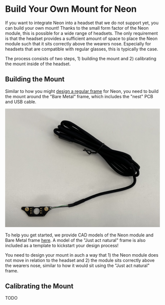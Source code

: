 # Build Your Own Mount for Neon
If you want to integrate Neon into a headset that we do not support yet, you can build your own mount! Thanks to the small form factor of the Neon module, this is possible for a wide range of headsets. The only requirement is that the headset provides a sufficient amount of space to place the Neon module such that it sits correctly above the wearers nose. Especially for headsets that are  compatible with regular glasses, this is typically the case.

The process consists of two steps, 1) building the mount and 2) calibrating the mount inside of the headset.


## Building the Mount
Similar to how you might [design a regular frame](/hardware/make-your-own-frame/) for Neon, you need to build the mount around the "Bare Metal" frame, which includes the "nest" PCB and USB cable. 

![Bare Metal Frame](./bare_metal.jpg)

To help you get started, we provide CAD models of the Neon module and Bare Metal frame [here](https://github.com/pupil-labs/neon-geometry). A model of the "Just act natural" frame is also included as a template to kickstart your design process!

You need to design your mount in auch a way that 1) the Neon module does not move in relation to the headset and 2) the module sits correctly above the wearers nose, similar to how it would sit using the "Just act natural" frame.

## Calibrating the Mount
TODO